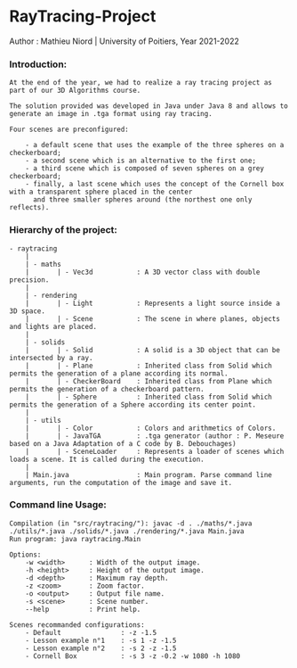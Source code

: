 # RayTracing-Project

Author : Mathieu Niord | University of Poitiers, Year 2021-2022


### Introduction:

    At the end of the year, we had to realize a ray tracing project as part of our 3D Algorithms course.

    The solution provided was developed in Java under Java 8 and allows to generate an image in .tga format using ray tracing.

    Four scenes are preconfigured:

        - a default scene that uses the example of the three spheres on a checkerboard;
        - a second scene which is an alternative to the first one;
        - a third scene which is composed of seven spheres on a grey checkerboard;
        - finally, a last scene which uses the concept of the Cornell box with a transparent sphere placed in the center
          and three smaller spheres around (the northest one only reflects).


### Hierarchy of the project:

    - raytracing
        |
        | - maths
        |       | - Vec3d           : A 3D vector class with double precision.
        |
        | - rendering
        |       | - Light           : Represents a light source inside a 3D space.
        |       | - Scene           : The scene in where planes, objects and lights are placed.
        |
        | - solids
        |       | - Solid           : A solid is a 3D object that can be intersected by a ray.
        |       | - Plane           : Inherited class from Solid which permits the generation of a plane according its normal.
        |       | - CheckerBoard    : Inherited class from Plane which permits the generation of a checkerboard pattern.
        |       | - Sphere          : Inherited class from Solid which permits the generation of a Sphere according its center point.
        |
        | - utils
        |       | - Color           : Colors and arithmetics of Colors.
        |       | - JavaTGA         : .tga generator (author : P. Meseure based on a Java Adaptation of a C code by B. Debouchages)
        |       | - SceneLoader     : Represents a loader of scenes which loads a scene. It is called during the execution.
        |
        | Main.java                 : Main program. Parse command line arguments, run the computation of the image and save it.


### Command line Usage:

    Compilation (in "src/raytracing/"): javac -d . ./maths/*.java ./utils/*.java ./solids/*.java ./rendering/*.java Main.java
    Run program: java raytracing.Main

    Options:
        -w <width>      : Width of the output image.
        -h <height>     : Height of the output image.
        -d <depth>      : Maximum ray depth.
        -z <zoom>       : Zoom factor.
        -o <output>     : Output file name.
        -s <scene>      : Scene number.
        --help          : Print help.

    Scenes recommanded configurations:
        - Default               : -z -1.5
        - Lesson example n°1    : -s 1 -z -1.5
        - Lesson example n°2    : -s 2 -z -1.5
        - Cornell Box           : -s 3 -z -0.2 -w 1080 -h 1080
  
